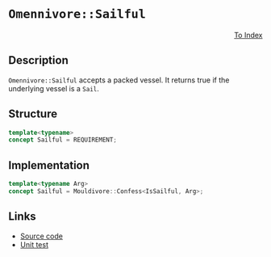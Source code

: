 <!-- Copyright 2024 Feng Mofan
SPDX-License-Identifier: Apache-2.0 -->

# `Omennivore::Sailful`

<p style='text-align: right;'><a href="../../concepts.md#omennivore-sailful">To Index</a></p>

## Description

`Omennivore::Sailful` accepts a packed vessel.
It returns true if the underlying vessel is a `Sail`.

## Structure

```C++
template<typename>
concept Sailful = REQUIREMENT;
```

## Implementation

```C++
template<typename Arg>
concept Sailful = Mouldivore::Confess<IsSailful, Arg>;
```

## Links

- [Source code](../../../../conceptrodon/descend/omennivore/concepts/sailful.hpp)
- [Unit test](../../../../tests/unit/concepts/omennivore/sailful.test.hpp)
